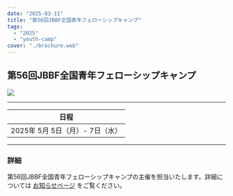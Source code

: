 ```yaml
---
date: "2025-03-11"
title: "第56回JBBF全国青年フェローシップキャンプ"
tags:
  - "2025"
  - "youth-camp"
cover: "./brochure.web"
---
```


## 第56回JBBF全国青年フェローシップキャンプ

![](./brochure.web)

---

| 日程 |
| ------------------------------- |
| 2025年 5月 5日（月）- 7日（水）  |

---

### 詳細

第56回JBBF全国青年フェローシップキャンプの主催を担当いたします。詳細については <a href="https://info.nitonabbc.org/2025/05/" target="_blank">お知らせページ</a> をご覧ください。

